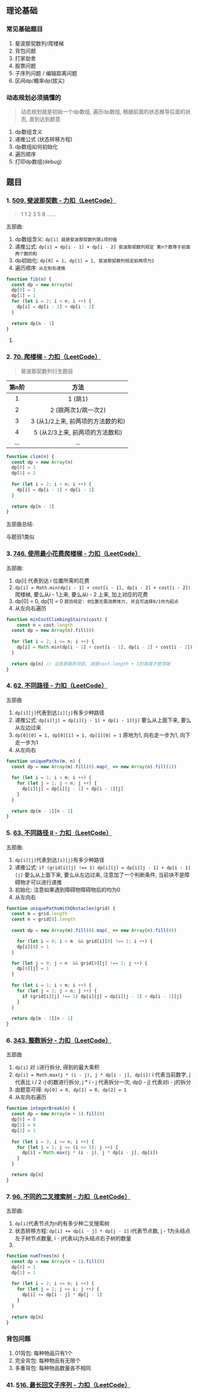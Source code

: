 ## 理论基础

### 常见基础题目

1. 斐波那契数列/爬楼梯
2. 背包问题
3. 打家劫舍
4. 股票问题
5. 子序列问题 / 编辑距离问题
6. 区间dp/概率dp(拔尖)



### 动态规划必须搞懂的

> 动态规划就是初始一个dp数组, 遍历dp数组, 根据前面的状态推导后面的状态, 直到达到题意

1. dp数组含义
2. 递推公式 (状态转移方程)
3. dp数组如何初始化
4. 遍历顺序
5. 打印dp数组(debug)



## 题目

### 1. [509. 斐波那契数 - 力扣（LeetCode）](https://leetcode.cn/problems/fibonacci-number/)

> 1 1 2 3 5 8 ......

五部曲:

1. dp数组含义: `dp[i] 就是斐波那契数列第i项的值`
2. 递推公式: `dp[i] = dp[i - 1] + dp[i - 2] 斐波那契数列规定 第n个数等于前面两个数的和`
3. dp初始化: `dp[0] = 1, dp[1] = 1, 斐波那契数列规定前两项为1`
4. 遍历顺序: `从左到右递推`

```js
function fib(n) {
  const dp = new Array(n)
  dp[0] = 1
  dp[1] = 1
  for (let i = 2; i < n; i ++) {
    dp[i] = dp[i - 1] + dp[i - 2]
  }
  
  return dp[n - 1]
}
```

1. 

### 2. [70. 爬楼梯 - 力扣（LeetCode）](https://leetcode.cn/problems/climbing-stairs/)

> 斐波那契数列衍生题目

| 第n阶 |               方法                |
| :---: | :-------------------------------: |
|   1   |              1 (跳1)              |
|   2   |        2 (跳两次1/跳一次2)        |
|   3   | 3 (从1/2上来, 前两项的方法数的和) |
|   4   |  5 (从2/3上来, 前两项的方法数和)  |
|  ...  |                ...                |

```js
function clim(n) {
  const dp = new Array(n)
  dp[0] = 1
  dp[1] = 2
  
  for (let i = 2; i < n; i ++) {
    dp[i] = dp[i - 1] + dp[i - 2]
  }
  
  return dp[n - 1]
}
```

五部曲总结:

与题目1类似



### 3. [746. 使用最小花费爬楼梯 - 力扣（LeetCode）](https://leetcode.cn/problems/min-cost-climbing-stairs/)

五部曲: 

1. dp[i] 代表到达 i 位置所需的花费
2. `dp[i] = Math.min(dp[i - 1] + cost[i - 1], dp[i - 2] + cost[i - 2])`  爬楼梯, 要么从i - 1上来, 要么从i - 2 上来, 加上对应的花费
3. dp[0] = 0, dp[1] = 0 `题目规定: 0位置无需消费体力, 并且可选择0/1作为起点`
4. 从左向右遍历



```js
function minCostClimbingStairs(cost) {
	const n = cost.length
  const dp = new Array(n).fill(0)
  
  for (let i = 2; i <= n; i ++) {
    dp[i] = Math.min(dp[i - 1] + cost[i - 1], dp[i - 2] + cost[i - 2])
  }
  
  return dp[n] // 注意是跳到顶部, 就是cost.length + 1的高度才是顶端
}
```

### 4. [62. 不同路径 - 力扣（LeetCode）](https://leetcode.cn/problems/unique-paths/)

五部曲

1. `dp[i][j]`代表到达`[i][j]`有多少种路径
2. 递推公式: `dp[i][j] = dp[i][j - 1] + dp[i - 1][j]` 要么从上面下来, 要么从左边过来
3. `dp[0][0] = 1, dp[0][1] = 1, dp[1][0] = 1` 原地为1, 向右走一步为1, 向下走一步为1
4. 从左向右



```js
function uniquePaths(m, n) {
  const dp = new Array(m).fill(0).map(_ => new Array(n).fill(1))
  
  for (let i = 1; i < m; i ++) {
    for (let j = 1; j < n; j ++) {
      dp[i][j] = dp[i][j - 1] + dp[i - 1][j]
    }
  }
  
  return dp[m - 1][n - 1]
}
```

### 5. [63. 不同路径 II - 力扣（LeetCode）](https://leetcode.cn/problems/unique-paths-ii/)

五部曲:

1. `dp[i][j]`代表到达`[i][j]`有多少种路径
2. 递推公式:  `if (grid[i][j] !== 1) dp[i][j] = dp[i][j - 1] + dp[i - 1][j]` 要么从上面下来, 要么从左边过来, 注意加了一个判断条件, 当前块不是障碍物才可以进行递推
3. 初始化: 注意如果遇到障碍物障碍物后的均为0
4. 从左向右



```js
function uniquePathsWithObstacles(grid) {
  const m = grid.length
  const n = grid[0].length
  
  const dp = new Array(m).fill(0).map(_ => new Array(n).fill(0))

	for (let i = 0; i < m  && grid[i][0] !== 1; i ++) {
    dp[i][0] = 1
  }

  for (let j = 0; j < n  && grid[0][j] !== 1; j ++) {
    dp[0][j] = 1
  }
  
  for (let i = 1; i < m; i ++) {
    for (let j = 1; j < n; j ++) {
      if (grid[i][j] !== 1) dp[i][j] = dp[i][j - 1] + dp[i - 1][j]
    }
  }
  
  return dp[m - 1][n - 1]
}
```



### 6. [343. 整数拆分 - 力扣（LeetCode）](https://leetcode.cn/problems/integer-break/)

五部曲

1. `dp[i]` 对 `i`进行拆分, 得到的最大乘积
2. `dp[i] = Math.max(j * (i - j), j * dp[i - j], dp[i])` i 代表当前数字, j代表比 i / 2 小的数进行拆分, j * i - j 代表拆分一次, dp[i - j] 代表对i - j的拆分
3. 由题意可得: `dp[0] = 0, dp[1] = 0, dp[2] = 1`
4. 从左向右遍历

```js
function integerBreak(n) {
  const dp = new Array(n + 1).fill(0)
  dp[0] = 0
  dp[1] = 0
  dp[2] = 1
  
  for (let i = 3; i <= n; i ++) {
    for (let j = 1; j <= (i >> 1); j ++) {
      dp[i] = Math.max(j * (i - j), j * dp[i - j], dp[i])
    }
  }

  return dp[n]
}
```

### 7. [96. 不同的二叉搜索树 - 力扣（LeetCode）](https://leetcode.cn/problems/unique-binary-search-trees/)

五部曲: 

1. `dp[i]`代表节点为n的有多少种二叉搜索树
2. 状态转移方程: `dp[i] += dp[i - j] * dp[j - 1]` i代表节点数, j - 1为头结点左子树节点数量, i - j代表以j为头结点右子树的数量
3. 

```js
function numTrees(n) {
  const dp = new Array(n + 1).fill(0)
  dp[0] = 1
  dp[1] = 1
  
  for (let i = 2; i <= n; i ++) {
    for (let j = 1; j <= i; j ++) {
      dp[i] += dp[i - j] * dp[j - 1]
    }
  }
  
  return dp[n]
}
```

### 背包问题

1. 01背包: 每种物品只有1个
2. 完全背包: 每种物品有无限个
3. 多重背包: 每种物品数量各不相同

### 41. [516. 最长回文子序列 - 力扣（LeetCode）](https://leetcode.cn/problems/longest-palindromic-subsequence/)